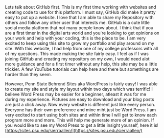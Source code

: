 Lets talk about GitHub first. This is my first time working with websites and creating code to use for this platform. I must say, GitHub did make it pretty easy to put up a website. I love that I am able to share my Repository with others and follow any other user that interests me. GitHub is a cute little social media platform that not many people know about. I think that if you are a first timer in the digital arts world and you're looking to get opinions on your work and help with your coding, this is the place to be. I am very excited to keep using this site to grow my portfolio and play around on my site. With this website, I had help from one of my college professors with all of my questions. This made making the site fairly easy. I feel as if I was joining GitHub and creating my repository on my own, I would need alot more guidance and for a first timer without any help, this site may be a little trickier. A few YouTube tutorials can help here and there but somethings are harder than they seem.

However, Penn State Behrend Sites aka WordPress is fairly easy! I was able to create my site and style my layout within two days which was terrific! I believe Word Press may be easier for a beginner, atleast it was for me during my experience. Pictures are easy to download and your blog posts are just a click away. Now every website is different just like every person. Everyone has their own preference and mine miht just be Word Press. I am very excited to start using both sites and within time I will get to know each program more and more. This will help me generate more of an opinion. If you would like to see my Word Press to get a little insight yourself, here it is! [https://sites.psu.edu/sierraallen/](https://sites.psu.edu/sierraallen/)
